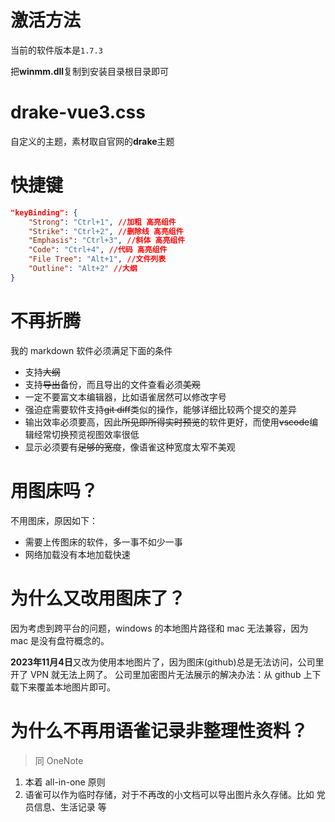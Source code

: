 # 激活方法

当前的软件版本是`1.7.3`

把**winmm.dll**复制到安装目录根目录即可

# drake-vue3.css

自定义的主题，素材取自官网的**drake**主题

# 快捷键

```json
"keyBinding": {
	"Strong": "Ctrl+1", //加粗 高亮组件
	"Strike": "Ctrl+2", //删除线 高亮组件
	"Emphasis": "Ctrl+3", //斜体 高亮组件
	"Code": "Ctrl+4", //代码 高亮组件
	"File Tree": "Alt+1", //文件列表
	"Outline": "Alt+2" //大纲
}
```

# 不再折腾

我的 markdown 软件必须满足下面的条件

- 支持~~大纲~~
- 支持~~导出~~备份，而且导出的文件查看必须~~美观~~
- 一定不要富文本编辑器，比如语雀居然可以修改字号
- 强迫症需要软件支持~~git diff~~类似的操作，能够详细比较两个提交的差异
- 输出效率必须要高，因此~~所见即所得实时预览~~的软件更好，而使用~~vscode~~编辑经常切换预览视图效率很低
- 显示必须要有~~足够的宽度~~，像语雀这种宽度太窄不美观

# 用图床吗？

不用图床，原因如下：

- 需要上传图床的软件，多一事不如少一事
- 网络加载没有本地加载快速

# 为什么又改用图床了？

因为考虑到跨平台的问题，windows 的本地图片路径和 mac 无法兼容，因为 mac 是没有盘符概念的。

**2023年11月4日**又改为使用本地图片了，因为图床(github)总是无法访问，公司里开了 VPN 就无法上网了。
公司里加密图片无法展示的解决办法：从 github 上下载下来覆盖本地图片即可。

# 为什么不再用语雀记录非整理性资料？

> 同 OneNote

1. 本着 all-in-one 原则
2. 语雀可以作为临时存储，对于不再改的小文档可以导出图片永久存储。比如 党员信息、生活记录 等